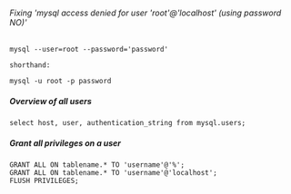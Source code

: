 ###### Fixing 'mysql access denied for user 'root'@'localhost' (using password NO)'

    mysql --user=root --password='password'
    
    shorthand:
    
    mysql -u root -p password
   
##### Overview of all users

    select host, user, authentication_string from mysql.users;

##### Grant all privileges on a user

    GRANT ALL ON tablename.* TO 'username'@'%';
    GRANT ALL ON tablename.* TO 'username'@'localhost';
    FLUSH PRIVILEGES;
